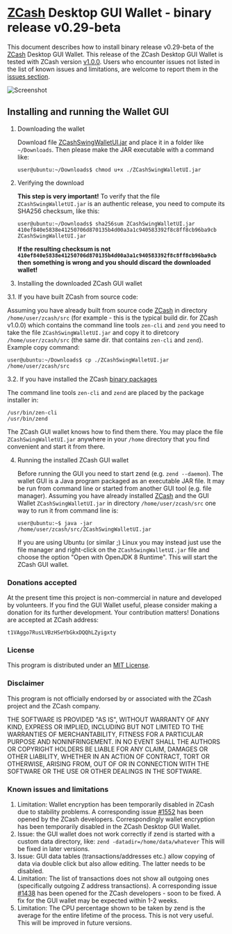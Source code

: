 # [ZCash](https://z.cash/) Desktop GUI Wallet - binary release v0.29-beta

This document describes how to install binary release v0.29-beta of the [ZCash](https://z.cash/) 
Desktop GUI Wallet. This release of the ZCash Desktop GUI Wallet is tested with ZCash version 
[v1.0.0](https://github.com/zcash/zcash/releases/tag/v1.0.0). Users who encounter issues 
not listed in the list of known issues and limitations, are welcome to report them in 
the [issues section](https://github.com/vaklinov/zcash-swing-wallet-ui/issues). 

![Screenshot](https://github.com/vaklinov/zcash-swing-wallet-ui/raw/master/docs/ZCashWalletSmall.png "Main Window")

## Installing and running the Wallet GUI

1. Downloading the wallet
 
   Download file [ZCashSwingWalletUI.jar](https://github.com/vaklinov/zcash-swing-wallet-ui/releases/download/0.29-beta/ZCashSwingWalletUI.jar)
   and place it in a folder like `~/Downloads`. Then please make the JAR executable with a command like:
   ```
   user@ubuntu:~/Downloads$ chmod u+x ./ZCashSwingWalletUI.jar
   ```
   
2. Verifying the download

   **This step is very important!** To verify that the file `ZCashSwingWalletUI.jar` is an authentic release, you
   need to compute its SHA256 checksum, like this:
   ```
   user@ubuntu:~/Downloads$ sha256sum ZCashSwingWalletUI.jar 
   410ef840e5838e41250706d870135b4d00a3a1c940583392f8c8ff8cb96ba9cb  ZCashSwingWalletUI.jar
   ```
   **If the resulting checksum is not `410ef840e5838e41250706d870135b4d00a3a1c940583392f8c8ff8cb96ba9cb` then**
   **something is wrong and you should discard the downloaded wallet!**

3. Installing the downloaded ZCash GUI wallet

  3.1. If you have built ZCash from source code:

   Assuming you have already built from source code [ZCash](https://z.cash/) in directory `/home/user/zcash/src` (for 
   example - this is the typical build dir. for ZCash v1.0.0) which contains the command line tools `zen-cli` 
   and `zend` you need to take the file `ZCashSwingWalletUI.jar` and copy it 
   to diretcory `/home/user/zcash/src` (the same dir. that contains `zen-cli` and `zend`). Example copy command:
   ```
   user@ubuntu:~/Downloads$ cp ./ZCashSwingWalletUI.jar /home/user/zcash/src    
   ```
   
  3.2. If you have installed the ZCash [binary packages](https://github.com/zcash/zcash/wiki/Debian-binary-packages)

   The command line tools `zen-cli` and `zend` are placed by the package installer in:
   ```
   /usr/bin/zen-cli
   /usr/bin/zend
   ```
   The ZCash GUI wallet knows how to find them there. You may place the file  `ZCashSwingWalletUI.jar`
   anywhere in your `/home` directory that you find convenient and start it from there.

4. Running the installed ZCash GUI wallet

   Before running the GUI you need to start zend (e.g. `zend --daemon`). The wallet GUI is a Java program packaged 
   as an executable JAR file. It may be run from command line or started from another GUI tool (e.g. file manager). 
   Assuming you have already installed [ZCash](https://z.cash/) and the GUI Wallet `ZCashSwingWalletUI.jar` in 
   directory `/home/user/zcash/src` one way to run it from command line is:
   ```
   user@ubuntu:~$ java -jar /home/user/zcash/src/ZCashSwingWalletUI.jar
   ```
   If you are using Ubuntu (or similar ;) Linux you may instead just use the file manager and 
   right-click on the `ZCashSwingWalletUI.jar` file and choose the option "Open with OpenJDK 8 Runtime". 
   This will start the ZCash GUI wallet.

### Donations accepted
At the present time this project is non-commercial in nature and developed by volunteers. If you find the GUI
Wallet useful, please consider making a donation for its further development. Your contribution matters! Donations 
are accepted at ZCash address:
```
t1VAggo7RusLVBzHSeYbGkxDQQhLZyigxty
```

### License
This program is distributed under an [MIT License](https://github.com/vaklinov/zcash-swing-wallet-ui/raw/master/LICENSE).

### Disclaimer
This program is not officially endorsed by or associated with the ZCash project and the ZCash company.

THE SOFTWARE IS PROVIDED "AS IS", WITHOUT WARRANTY OF ANY KIND, EXPRESS OR
IMPLIED, INCLUDING BUT NOT LIMITED TO THE WARRANTIES OF MERCHANTABILITY,
FITNESS FOR A PARTICULAR PURPOSE AND NONINFRINGEMENT. IN NO EVENT SHALL THE
AUTHORS OR COPYRIGHT HOLDERS BE LIABLE FOR ANY CLAIM, DAMAGES OR OTHER
LIABILITY, WHETHER IN AN ACTION OF CONTRACT, TORT OR OTHERWISE, ARISING FROM,
OUT OF OR IN CONNECTION WITH THE SOFTWARE OR THE USE OR OTHER DEALINGS IN THE
SOFTWARE.

### Known issues and limitations

1. Limitation: Wallet encryption has been temporarily disabled in ZCash due to stability problems. A corresponding issue 
[#1552](https://github.com/zcash/zcash/issues/1552) has been opened by the ZCash developers. Correspondingly
wallet encryption has been temporarily disabled in the ZCash Desktop GUI Wallet.
1. Issue: the GUI wallet does not work correctly if zend is started with a custom data directory, like:
`zend -datadir=/home/data/whatever` This will be fixed in later versions.
1. Issue: GUI data tables (transactions/addresses etc.) allow copying of data via double click but also allow editing. 
The latter needs to be disabled. 
1. Limitation: The list of transactions does not show all outgoing ones (specifically outgoing Z address 
transactions). A corresponding issue [#1438](https://github.com/zcash/zcash/issues/1438) has been opened 
for the ZCash developers - soon to be fixed. A fix for the GUI wallet may be expected within 1-2 weeks. 
1. Limitation: The CPU percentage shown to be taken by zend is the average for the entire lifetime of the process. 
This is not very useful. This will be improved in future versions.
